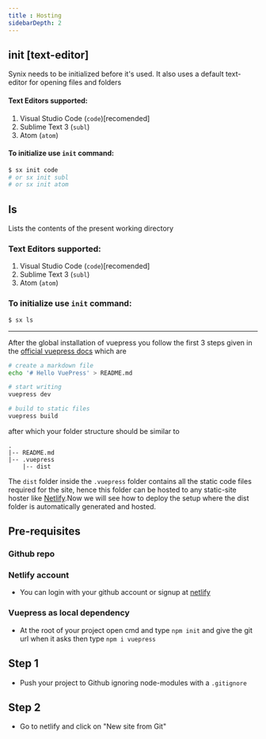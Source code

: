 ```yaml
---
title : Hosting
sidebarDepth: 2
---
```


## init [text-editor]
   Synix needs to be initialized before it's used. It also uses a default text-editor for opening files and folders
#### Text Editors supported:
1) Visual Studio Code (`code`)[recomended]
2) Sublime Text 3 (`subl`)
3) Atom (`atom`)

#### To initialize use `init` command:
``` bash
$ sx init code
# or sx init subl
# or sx init atom
```

## ls
   Lists the contents of the present working directory
### Text Editors supported:
1) Visual Studio Code (`code`)[recomended]
2) Sublime Text 3 (`subl`)
3) Atom (`atom`)

### To initialize use `init` command:
``` bash
$ sx ls
```

------
<vuenet-One/>

After the global installation of vuepress you follow the first 3 steps given in the [official vuepress docs](https://vuepress.vuejs.org/) which are
```bash 
# create a markdown file
echo '# Hello VuePress' > README.md

# start writing
vuepress dev

# build to static files
vuepress build
```
after which your folder structure should be similar to
```
.
|-- README.md
|-- .vuepress
    |-- dist
```
The `dist` folder inside the `.vuepress` folder contains all the static code files required for the site, hence this folder can be hosted to any static-site hoster like [Netlify](https://www.netlify.com/).Now we will see how to deploy the setup where the dist folder is automatically generated and hosted.

## Pre-requisites
### Github repo
### Netlify account
- You can login with your github account or signup at [netlify](https://www.netlify.com/)
### Vuepress as local dependency
- At the root of your project open cmd and type `npm init` and give the git url when it asks then type `npm i vuepress`

## Step 1  
- Push your project to Github ignoring node-modules with a `.gitignore`

## Step 2 
- Go to netlify and click on "New site from Git"
